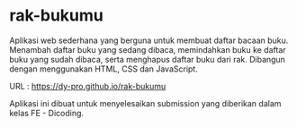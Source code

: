 # rak-bukumu
Aplikasi web sederhana yang berguna untuk membuat daftar bacaan buku. Menambah daftar buku yang sedang dibaca, memindahkan buku ke daftar buku yang sudah dibaca, serta menghapus daftar buku dari rak. 
Dibangun dengan menggunakan HTML, CSS dan JavaScript. 

URL : https://dy-pro.github.io/rak-bukumu

Aplikasi ini dibuat untuk menyelesaikan submission yang diberikan dalam kelas FE - Dicoding.
